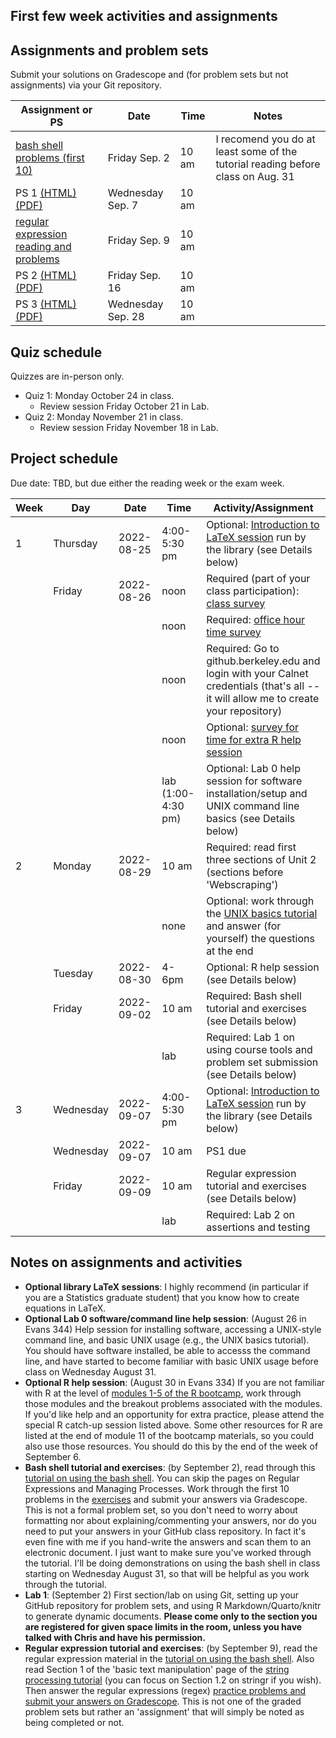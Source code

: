 ## First few week activities and assignments

## Assignments and problem sets

Submit your solutions on Gradescope and (for problem sets but not assignments) via your Git repository. 

| Assignment or PS | Date | Time | Notes |
|----|----|----|----|
| [bash shell problems (first 10)](https://berkeley-scf.github.io/tutorial-using-bash/exercises) | Friday Sep. 2 | 10 am | I recomend you do at least some of the tutorial reading before class on Aug. 31 |
| PS 1 [(HTML)](ps/ps1.html) [(PDF)](ps/ps1.pdf) | Wednesday Sep. 7 | 10 am | |
| [regular expression reading and problems](https://www.gradescope.com/courses/425343/assignments/2227720)| Friday Sep. 9 | 10 am | |
| PS 2 [(HTML)](ps/ps2.html) [(PDF)](ps/ps2.pdf) | Friday Sep. 16 | 10 am | |
| PS 3 [(HTML)](ps/ps3.html) [(PDF)](ps/ps3.pdf) | Wednesday Sep. 28 | 10 am | |

## Quiz schedule

Quizzes are in-person only. 

- Quiz 1: Monday October 24 in class.
  - Review session Friday October 21 in Lab.
- Quiz 2: Monday November 21 in class.
  - Review session Friday November 18 in Lab.

## Project schedule

Due date: TBD, but due either the reading week or the exam week.

| Week | Day    | Date       | Time | Activity/Assignment                                                                                                                          |
|------|--------|------------|------|----------------------------------------------------------------------------------------------------------------------------------------------|
| 1 | Thursday | 2022-08-25 | 4:00-5:30 pm | Optional: [Introduction to LaTeX session](https://berkeley.libcal.com/calendar/workshops) run by the library (see Details below)|
|     | Friday | 2022-08-26 | noon | Required (part of your class participation): [class survey](https://forms.gle/SVm9thpkh16Zps2h6)                                             |
|      |  |  | noon | Required: [office hour time survey](http://whenisgood.net/jxstc5k)                                                                           |
|      |  |  | noon | Required: Go to github.berkeley.edu and login with your Calnet credentials (that's all -- it will allow me to create your repository) | 
|      |  |  | noon | Optional: [survey for time for extra R help session](https://whenisgood.net/r3sgffx)                                                                                    |
|      |  |  | lab (1:00-4:30 pm)  | Optional: Lab 0 help session for software installation/setup and UNIX command line basics (see Details below)         |
| 2    | Monday | 2022-08-29 | 10 am     | Required: read first three sections of Unit 2 (sections before 'Webscraping')                                                                                                        |
|      |  |  | none     | Optional: work through the [UNIX basics tutorial](https://berkeley-scf.github.io/tutorial-unix-basics) and answer (for yourself) the questions at the end |
|     | Tuesday | 2022-08-30 | 4-6pm | Optional: R help session (see Details below) |
|     | Friday | 2022-09-02 | 10 am | Required: Bash shell tutorial and exercises (see Details below) |
|     | |  | lab | Required: Lab 1 on using course tools and problem set submission (see Details below)|
| 3 | Wednesday | 2022-09-07 | 4:00-5:30 pm | Optional: [Introduction to LaTeX session](https://berkeley.libcal.com/calendar/workshops) run by the library (see Details below)|
| | Wednesday | 2022-09-07 | 10 am | PS1 due | on Gradescope and via GitHub commit |
|     | Friday | 2022-09-09 | 10 am | Regular expression tutorial and exercises (see Details below) |
|     |  |  | lab | Required: Lab 2 on assertions and testing |

## Notes on assignments and activities

- **Optional library LaTeX sessions**: I highly recommend (in particular if you are a Statistics graduate student) that you know how to create equations in LaTeX.
- **Optional Lab 0 software/command line help session**: (August 26 in Evans 344) Help session for installing software, accessing a UNIX-style command line, and basic UNIX usage (e.g., the UNIX basics tutorial). You should have software installed, be able to accesss the command line, and have started to become familiar with basic UNIX usage before class on Wednesday August 31.
- **Optional R help session**: (August 30 in Evans 334) If you are not familiar with R at the level of [modules
1-5 of the R bootcamp](https://berkeley-scf.github.io/r-bootcamp-fall-2022/schedule),
work through those modules and the breakout problems associated with
the modules. If you'd like help and an opportunity for extra practice,
please attend the special R catch-up session listed above. Some other
resources for R are listed at the end of module 11 of the bootcamp
materials, so you could also use those resources. You should do this by the end of the week of September 6.
- **Bash shell tutorial and exercises**: (by September 2), read through this [tutorial on using the bash shell](https://berkeley-scf.github.io/tutorial-using-bash). You can skip the pages on Regular Expressions and Managing Processes. Work through the first 10 problems in the [exercises](https://berkeley-scf.github.io/tutorial-using-bash/exercises) and submit your answers via Gradescope. This is not a formal problem set, so you don't need to worry about formatting nor about explaining/commenting your answers, nor do you need to put your answers in your GitHub class repository. In fact it's even fine with me if you hand-write the answers and scan them to an electronic document. I just want to make sure you've worked through the tutorial. I'll be doing demonstrations on using the bash shell in class starting on Wednesday August 31, so that will be helpful as you work through the tutorial.
- **Lab 1**: (September 2) First section/lab on using Git, setting up your GitHub repository for problem sets, and using R Markdown/Quarto/knitr to generate dynamic documents. **Please come only to the section you are registered for given space limits in the room, unless you have talked with Chris and have his permission.** 
- **Regular expression tutorial and exercises**: (by September 9), read the regular expression material in the [tutorial on using the bash shell](https://berkeley-scf.github.io/tutorial-using-bash/regex). Also read Section 1 of the 'basic text manipulation' page of the [string processing tutorial](https://berkeley-scf.github.io/tutorial-string-processing/basic-text-manipulation) (you can focus on Section 1.2 on stringr if you wish). Then answer the regular expressions (regex) [practice problems and submit your answers on Gradescope](https://www.gradescope.com/courses/425343/assignments/2227720). This is not one of the graded problem sets but rather an 'assignment' that will simply be noted as being completed or not.

